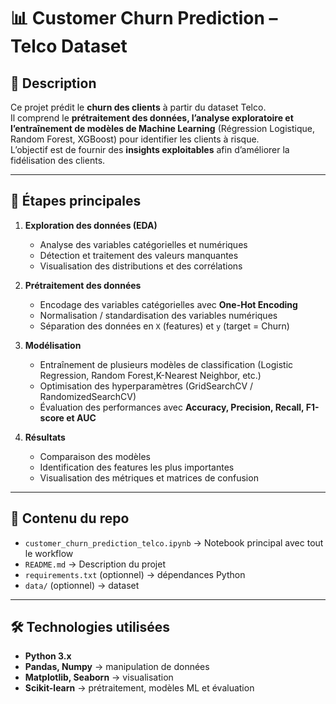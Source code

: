 # 📊 Customer Churn Prediction – Telco Dataset

## 📌 Description  
Ce projet prédit le **churn des clients** à partir du dataset Telco.  
Il comprend le **prétraitement des données, l’analyse exploratoire et l’entraînement de modèles de Machine Learning** (Régression Logistique, Random Forest, XGBoost) pour identifier les clients à risque.  
L’objectif est de fournir des **insights exploitables** afin d’améliorer la fidélisation des clients.  

---

## 🚀 Étapes principales  
1. **Exploration des données (EDA)**  
   - Analyse des variables catégorielles et numériques  
   - Détection et traitement des valeurs manquantes  
   - Visualisation des distributions et des corrélations  

2. **Prétraitement des données**  
   - Encodage des variables catégorielles avec **One-Hot Encoding**  
   - Normalisation / standardisation des variables numériques  
   - Séparation des données en `X` (features) et `y` (target = Churn)  

3. **Modélisation**  
   - Entraînement de plusieurs modèles de classification (Logistic Regression, Random Forest,K-Nearest Neighbor, etc.)  
   - Optimisation des hyperparamètres (GridSearchCV / RandomizedSearchCV)  
   - Évaluation des performances avec **Accuracy, Precision, Recall, F1-score et AUC**  

4. **Résultats**  
   - Comparaison des modèles  
   - Identification des features les plus importantes  
   - Visualisation des métriques et matrices de confusion  

---

## 📂 Contenu du repo  
- `customer_churn_prediction_telco.ipynb` → Notebook principal avec tout le workflow  
- `README.md` → Description du projet  
- `requirements.txt` (optionnel) → dépendances Python  
- `data/` (optionnel) → dataset  

---

## 🛠️ Technologies utilisées  
- **Python 3.x**  
- **Pandas, Numpy** → manipulation de données  
- **Matplotlib, Seaborn** → visualisation  
- **Scikit-learn** → prétraitement, modèles ML et évaluation   

